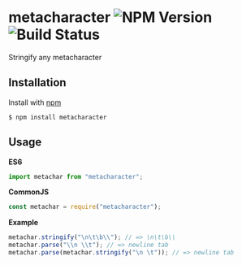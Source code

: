 # metacharacter ![NPM Version](https://img.shields.io/npm/v/metacharacter?style=flat-square) ![Build Status](https://img.shields.io/github/workflow/status/MrAdhit/metacharacter/Basic%20Test?style=flat-square) 

Stringify any metacharacter

## Installation

Install with [npm](https://www.npmjs.com/package/random.org-javascript)

```
$ npm install metacharacter
```

## Usage

**ES6**

```javascript
import metachar from "metacharacter";
```

**CommonJS**

```javascript
const metachar = require("metacharacter");
```

**Example**

```javascript
metachar.stringify("\n\t\b\\"); // => \n\t\b\\
metachar.parse("\\n \\t"); // => newline tab
metachar.parse(metachar.stringify("\n \t")); // => newline tab
```